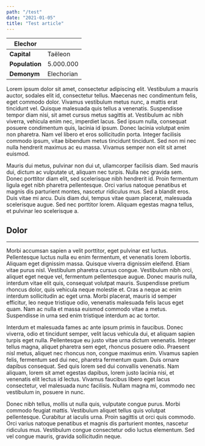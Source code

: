 ```yaml
---
path: "/test"
date: "2021-01-05"
title: "Test article"
---
```


| Elechor        |            |
| -------------- | ---------- |
| **Capital**    | Taëleon    |
| **Population** | 5.000.000  |
| **Demonym**    | Elechorian |

Lorem ipsum dolor sit amet, consectetur adipiscing elit. Vestibulum a mauris auctor, sodales elit id, consectetur tellus. Maecenas nec condimentum felis, eget commodo dolor. Vivamus vestibulum metus nunc, a mattis erat tincidunt vel. Quisque malesuada quis tellus a venenatis. Suspendisse tempor diam nisi, sit amet cursus metus sagittis at. Vestibulum ac nibh viverra, vehicula enim nec, imperdiet lacus. Sed ipsum nulla, consequat posuere condimentum quis, lacinia id ipsum. Donec lacinia volutpat enim non pharetra. Nam vel libero et eros sollicitudin porta. Integer facilisis commodo ipsum, vitae bibendum metus tincidunt tincidunt. Sed non mi nec nulla hendrerit maximus ac eu massa. Vivamus semper non elit sit amet euismod.

Mauris dui metus, pulvinar non dui ut, ullamcorper facilisis diam. Sed mauris dui, dictum ac vulputate ut, aliquam nec turpis. Nulla nec gravida sem. Donec porttitor diam elit, sed scelerisque nibh hendrerit id. Proin fermentum ligula eget nibh pharetra pellentesque. Orci varius natoque penatibus et magnis dis parturient montes, nascetur ridiculus mus. Sed a blandit eros. Duis vitae mi arcu. Duis diam dui, tempus vitae quam placerat, malesuada scelerisque augue. Sed nec porttitor lorem. Aliquam egestas magna tellus, et pulvinar leo scelerisque a.

## Dolor

---

Morbi accumsan sapien a velit porttitor, eget pulvinar est luctus. Pellentesque luctus nulla eu enim fermentum, et venenatis lorem lobortis. Aliquam eget dignissim massa. Quisque viverra dignissim eleifend. Etiam vitae purus nisl. Vestibulum pharetra cursus congue. Vestibulum nibh orci, aliquet eget neque vel, fermentum pellentesque augue. Donec mauris nulla, interdum vitae elit quis, consequat volutpat mauris. Suspendisse pretium rhoncus dolor, quis vehicula neque molestie et. Cras a neque ac enim interdum sollicitudin ac eget urna. Morbi placerat, mauris id semper efficitur, leo neque tristique odio, venenatis malesuada felis lacus eget quam. Nam ac nulla et massa euismod commodo vitae a metus. Suspendisse in urna sed enim tristique interdum ac ac tortor.

Interdum et malesuada fames ac ante ipsum primis in faucibus. Donec viverra, odio et tincidunt semper, velit lacus vehicula dui, et aliquam sapien turpis eget nulla. Pellentesque eu justo vitae urna dictum venenatis. Integer tellus magna, aliquet pharetra sem eget, rhoncus posuere odio. Praesent nisl metus, aliquet nec rhoncus non, congue maximus enim. Vivamus sapien felis, fermentum sed dui nec, pharetra fermentum quam. Duis ornare dapibus consequat. Sed quis lorem sed dui convallis venenatis. Nam aliquam, lorem sit amet egestas dapibus, lorem justo lacinia nisi, et venenatis elit lectus id lectus. Vivamus faucibus libero eget lacus consectetur, vel malesuada nunc facilisis. Nullam magna mi, commodo nec vestibulum in, posuere in nunc.

Donec nibh tellus, mollis ut nulla quis, vulputate congue purus. Morbi commodo feugiat mattis. Vestibulum aliquet tellus quis volutpat pellentesque. Curabitur at iaculis urna. Proin sagittis ut orci quis commodo. Orci varius natoque penatibus et magnis dis parturient montes, nascetur ridiculus mus. Vestibulum congue consectetur odio luctus elementum. Sed vel congue mauris, gravida sollicitudin neque.
